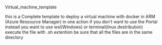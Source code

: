 Virtual_machine_template 

this is a Complete template  to  deploy a virtual machine with docker in ARM (Azure Ressource Manager) in one action 
if you don't want to use the Portal instead you want to use wsl(Windows) or terminal(linux destribution)
execute the file with .sh extention 
be sure that all the files are in the same directory 
